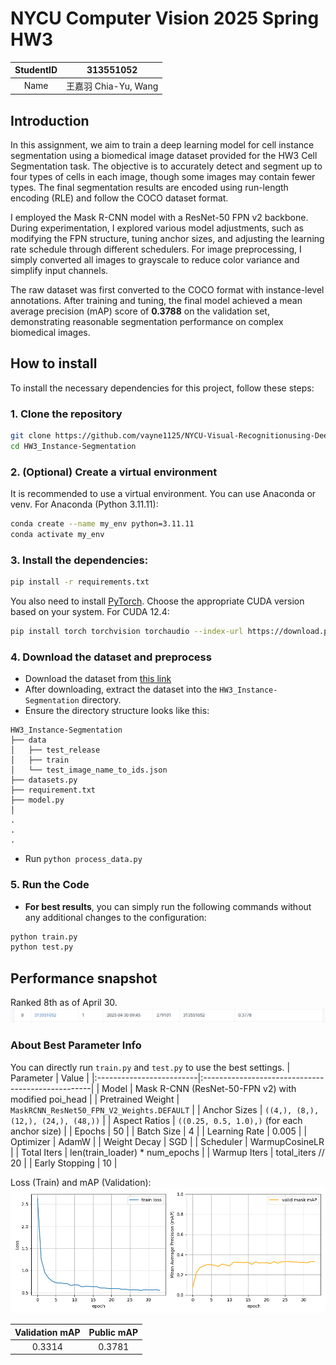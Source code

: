 # NYCU Computer Vision 2025 Spring HW3
|StudentID|313551052|
|:-:|:-:|
|Name|王嘉羽 Chia-Yu, Wang|

## Introduction
In this assignment, we aim to train a deep learning model for cell instance segmentation using a biomedical image dataset provided for the HW3 Cell Segmentation task. The objective is to accurately detect and segment up to four types of cells in each image, though some images may contain fewer types. The final segmentation results are encoded using run-length encoding (RLE) and follow the COCO dataset format.

I employed the Mask R-CNN model with a ResNet-50 FPN v2 backbone. During experimentation, I explored various model adjustments, such as modifying the FPN structure, tuning anchor sizes, and adjusting the learning rate schedule through different schedulers. For image preprocessing, I simply converted all images to grayscale to reduce color variance and simplify input channels.

The raw dataset was first converted to the COCO format with instance-level annotations. After training and tuning, the final model achieved a mean average precision (mAP) score of **0.3788** on the validation set, demonstrating reasonable segmentation performance on complex biomedical images.


## How to install
To install the necessary dependencies for this project, follow these steps:

### 1. Clone the repository
```bash
git clone https://github.com/vayne1125/NYCU-Visual-Recognitionusing-Deep-Learning.git
cd HW3_Instance-Segmentation
```

### 2. (Optional) Create a virtual environment
It is recommended to use a virtual environment. You can use Anaconda or venv.
For Anaconda (Python 3.11.11):
```bash
conda create --name my_env python=3.11.11
conda activate my_env
```

### 3. Install the dependencies:
```bash
pip install -r requirements.txt
```
You also need to install [PyTorch](https://pytorch.org/). Choose the appropriate CUDA version based on your system. For CUDA 12.4:
```bash
pip install torch torchvision torchaudio --index-url https://download.pytorch.org/whl/cu124
```


### 4. Download the dataset and preprocess
- Download the dataset from [this link](https://drive.google.com/file/d/1B0qWNzQZQmfQP7x7o4FDdgb9GvPDoFzI/view?pli=1)
- After downloading, extract the dataset into the `HW3_Instance-Segmentation` directory.
- Ensure the directory structure looks like this:
```
HW3_Instance-Segmentation
├── data
│   ├── test_release
│   ├── train
│   └── test_image_name_to_ids.json
├── datasets.py
├── requirement.txt
├── model.py
│   
.
.
.
```
- Run ``python process_data.py``

### 5. Run the Code
- **For best results**, you can simply run the following commands without any additional changes to the configuration:
```bash
python train.py
python test.py
```

## Performance snapshot
Ranked 8th as of April 30.
<img src="./assets/snapshot.png">

### About Best Parameter Info
You can directly run `train.py` and `test.py` to use the best settings.
| Parameter                | Value                                             |
|:-------------------------|:--------------------------------------------------|
| Model                    | Mask R-CNN (ResNet-50-FPN v2)  with modified poi_head    |
| Pretrained Weight         | `MaskRCNN_ResNet50_FPN_V2_Weights.DEFAULT`         |
| Anchor Sizes             | `((4,), (8,), (12,), (24,), (48,))`               |
| Aspect Ratios            | `((0.25, 0.5, 1.0),)` (for each anchor size)         |
| Epochs                   | 50                                                 |
| Batch Size               | 4                                                  |
| Learning Rate            | 0.005                                            |
| Optimizer                | AdamW                                              |
| Weight Decay             | SGD                                            |
| Scheduler                | WarmupCosineLR                                 |
| Total Iters                | len(train_loader) * num_epochs                                 |
| Warmup Iters                | total_iters // 20                                 |
| Early Stopping           | 10                                                  |

Loss (Train) and mAP (Validation):<br>
<img src="./assets/warnUp_smallanchor_light.png">


| Validation mAP | Public mAP |
|:--------------:|:------------:|
| 0.3314           | 0.3781      |